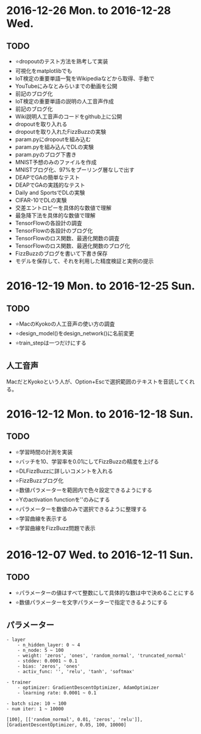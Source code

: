 # 2016-12-26 Mon. to 2016-12-28 Wed.

## TODO
- :star:dropoutのテスト方法を熟考して実装
- 可視化をmatplotlibでも
- IoT検定の重要単語一覧をWikipediaなどから取得、手動で
- YouTubeにみなとみらいまでの動画を公開
- 前記のブログ化
- IoT検定の重要単語の説明の人工音声作成
- 前記のブログ化
- Wiki説明人工音声のコードをgithub上に公開
- dropoutを取り入れる
- dropoutを取り入れたFizzBuzzの実験
- param.pyにdropoutを組み込む
- param.pyを組み込んでDLの実験
- param.pyのブログ下書き
- MNIST予想のみのファイルを作成
- MNISTブログ化、97%をプーリング層なしで出す
- DEAPでGAの簡単なテスト
- DEAPでGAの実践的なテスト
- Daily and SportsでDLの実験
- CIFAR-10でDLの実験
- 交差エントロピーを具体的な数値で理解
- 最急降下法を具体的な数値で理解
- TensorFlowの各設計の調査
- TensorFlowの各設計のブログ化
- TensorFlowのロス関数、最適化関数の調査
- TensorFlowのロス関数、最適化関数のブログ化
- FizzBuzzのブログを書いて下書き保存
- モデルを保存して、それを利用した精度検証と実例の提示


# 2016-12-19 Mon. to 2016-12-25 Sun.

## TODO
- :star:MacのKyokoの人工音声の使い方の調査
- :star:design_model()をdesign_network()に名前変更
- :star:train_stepは一つだけにする


## 人工音声
MacだとKyokoという人が、Option+Escで選択範囲のテキストを音読してくれる。


# 2016-12-12 Mon. to 2016-12-18 Sun.

## TODO
- :star:学習時間の計測を実装
- :star:バッチを10、学習率を0.01にしてFizzBuzzの精度を上げる
- :star:DLFizzBuzzに詳しいコメントを入れる
- :star:FizzBuzzブログ化
- :star:数値パラメーターを範囲内で色々設定できるようにする
- :star:Yのactivation functionを''のみにする
- :star:パラメーターを数値のみで選択できるように整理する
- :star:学習曲線を表示する
- :star:学習曲線をFizzBuzz問題で表示


# 2016-12-07 Wed. to 2016-12-11 Sun.

## TODO
- :star:パラメーターの値はすべて整数にして具体的な数は中で決めることにする
- :star:数値パラメーターを文字パラメーターで指定できるようにする

## パラメーター

```
- layer
    - n_hidden_layer: 0 ~ 4
    - n_node: 5 ~ 100
    - weight: 'zeros', 'ones', 'random_normal', 'truncated_normal'
    - stddev: 0.0001 ~ 0.1
    - bias: 'zeros', 'ones'
    - activ_func: '', 'relu', 'tanh', 'softmax'

- trainer
    - optimizer: GradientDescentOptimizer, AdamOptimizer
    - learning rate: 0.0001 ~ 0.1

- batch size: 10 ~ 100
- num iter: 1 ~ 10000

[100], [['random_normal', 0.01, 'zeros', 'relu']], [GradientDescentOptimizer, 0.05, 100, 10000]
```

